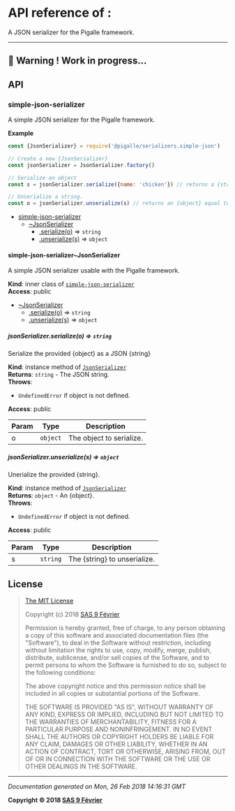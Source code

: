 # API reference of :

A JSON serializer for the Pigalle framework.

---
&#x1F34E; **__Warning !__ Work in progress...**
---
## API

<a name="module_simple-json-serializer"></a>

### simple-json-serializer
A simple JSON serializer for the Pigalle framework.

**Example**  
```js
const {JsonSerializer} = require('@pigalle/serializers.simple-json')

// Create a new {JsonSerializer}
const jsonSerializer = JsonSerializer.factory()

// Serialize an object
const s = jsonSerializer.serialize({name: 'chicken'}) // returns a {string} equal to {"name": "chicken"}

// Unserialize a string.
const o = jsonSerializer.unserialize(s) // returns an {object} equal to {name: 'chicken'}
```

* [simple-json-serializer](#module_simple-json-serializer)
    * [~JsonSerializer](#module_simple-json-serializer..JsonSerializer)
        * [.serialize(o)](#module_simple-json-serializer..JsonSerializer+serialize) ⇒ <code>string</code>
        * [.unserialize(s)](#module_simple-json-serializer..JsonSerializer+unserialize) ⇒ <code>object</code>

<a name="module_simple-json-serializer..JsonSerializer"></a>

#### simple-json-serializer~JsonSerializer
A simple JSON serializer usable with the Pigalle framework.

**Kind**: inner class of [<code>simple-json-serializer</code>](#module_simple-json-serializer)  
**Access**: public  

* [~JsonSerializer](#module_simple-json-serializer..JsonSerializer)
    * [.serialize(o)](#module_simple-json-serializer..JsonSerializer+serialize) ⇒ <code>string</code>
    * [.unserialize(s)](#module_simple-json-serializer..JsonSerializer+unserialize) ⇒ <code>object</code>

<a name="module_simple-json-serializer..JsonSerializer+serialize"></a>

##### jsonSerializer.serialize(o) ⇒ <code>string</code>
Serialize the provided {object} as a JSON {string}

**Kind**: instance method of [<code>JsonSerializer</code>](#module_simple-json-serializer..JsonSerializer)  
**Returns**: <code>string</code> - The JSON string.  
**Throws**:

- <code>UndefinedError</code> if object is not defined.

**Access**: public  

| Param | Type | Description |
| --- | --- | --- |
| o | <code>object</code> | The object to serialize. |

<a name="module_simple-json-serializer..JsonSerializer+unserialize"></a>

##### jsonSerializer.unserialize(s) ⇒ <code>object</code>
Unerialize the provided {string}.

**Kind**: instance method of [<code>JsonSerializer</code>](#module_simple-json-serializer..JsonSerializer)  
**Returns**: <code>object</code> - An {object}.  
**Throws**:

- <code>UndefinedError</code> if object is not defined.

**Access**: public  

| Param | Type | Description |
| --- | --- | --- |
| s | <code>string</code> | The {string} to unserialize. |

## <a name="license"> License

>
> [The MIT License](https://opensource.org/licenses/MIT)
>
> Copyright (c) 2018 [SAS 9 Février](https://9fevrier.com/)
>
> Permission is hereby granted, free of charge, to any person obtaining a copy
> of this software and associated documentation files (the "Software"), to deal
> in the Software without restriction, including without limitation the rights
> to use, copy, modify, merge, publish, distribute, sublicense, and/or sell
> copies of the Software, and to permit persons to whom the Software is
> furnished to do so, subject to the following conditions:
>
> The above copyright notice and this permission notice shall be included in all
> copies or substantial portions of the Software.
>
> THE SOFTWARE IS PROVIDED "AS IS", WITHOUT WARRANTY OF ANY KIND, EXPRESS OR
> IMPLIED, INCLUDING BUT NOT LIMITED TO THE WARRANTIES OF MERCHANTABILITY,
> FITNESS FOR A PARTICULAR PURPOSE AND NONINFRINGEMENT. IN NO EVENT SHALL THE
>AUTHORS OR COPYRIGHT HOLDERS BE LIABLE FOR ANY CLAIM, DAMAGES OR OTHER
> LIABILITY, WHETHER IN AN ACTION OF CONTRACT, TORT OR OTHERWISE, ARISING FROM,
> OUT OF OR IN CONNECTION WITH THE SOFTWARE OR THE USE OR OTHER DEALINGS IN THE
> SOFTWARE.
>

***

_Documentation generated on Mon, 26 Feb 2018 14:16:31 GMT_

**Copyright &copy; 2018 [SAS 9 Février](https://9fevrier.com/)**
